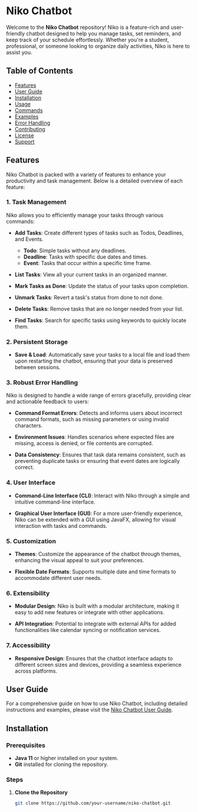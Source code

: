 # Niko Chatbot

Welcome to the **Niko Chatbot** repository! Niko is a feature-rich and user-friendly chatbot designed to help you manage tasks, set reminders, and keep track of your schedule effortlessly. Whether you're a student, professional, or someone looking to organize daily activities, Niko is here to assist you.

## Table of Contents

- [Features](#features)
- [User Guide](#user-guide)
- [Installation](#installation)
- [Usage](#usage)
- [Commands](#commands)
- [Examples](#examples)
- [Error Handling](#error-handling)
- [Contributing](#contributing)
- [License](#license)
- [Support](#support)

## Features

Niko Chatbot is packed with a variety of features to enhance your productivity and task management. Below is a detailed overview of each feature:

### 1. **Task Management**

Niko allows you to efficiently manage your tasks through various commands:

- **Add Tasks**: Create different types of tasks such as Todos, Deadlines, and Events.
   - **Todo**: Simple tasks without any deadlines.
   - **Deadline**: Tasks with specific due dates and times.
   - **Event**: Tasks that occur within a specific time frame.

- **List Tasks**: View all your current tasks in an organized manner.

- **Mark Tasks as Done**: Update the status of your tasks upon completion.

- **Unmark Tasks**: Revert a task's status from done to not done.

- **Delete Tasks**: Remove tasks that are no longer needed from your list.

- **Find Tasks**: Search for specific tasks using keywords to quickly locate them.

### 2. **Persistent Storage**

- **Save & Load**: Automatically save your tasks to a local file and load them upon restarting the chatbot, ensuring that your data is preserved between sessions.

### 3. **Robust Error Handling**

Niko is designed to handle a wide range of errors gracefully, providing clear and actionable feedback to users:

- **Command Format Errors**: Detects and informs users about incorrect command formats, such as missing parameters or using invalid characters.

- **Environment Issues**: Handles scenarios where expected files are missing, access is denied, or file contents are corrupted.

- **Data Consistency**: Ensures that task data remains consistent, such as preventing duplicate tasks or ensuring that event dates are logically correct.

### 4. **User Interface**

- **Command-Line Interface (CLI)**: Interact with Niko through a simple and intuitive command-line interface.

- **Graphical User Interface (GUI)**: For a more user-friendly experience, Niko can be extended with a GUI using JavaFX, allowing for visual interaction with tasks and commands.

### 5. **Customization**

- **Themes**: Customize the appearance of the chatbot through themes, enhancing the visual appeal to suit your preferences.

- **Flexible Date Formats**: Supports multiple date and time formats to accommodate different user needs.

### 6. **Extensibility**

- **Modular Design**: Niko is built with a modular architecture, making it easy to add new features or integrate with other applications.

- **API Integration**: Potential to integrate with external APIs for added functionalities like calendar syncing or notification services.

### 7. **Accessibility**

- **Responsive Design**: Ensures that the chatbot interface adapts to different screen sizes and devices, providing a seamless experience across platforms.

## User Guide

For a comprehensive guide on how to use Niko Chatbot, including detailed instructions and examples, please visit the [Niko Chatbot User Guide](https://publicmain.github.io/ip/).



## Installation

### Prerequisites

- **Java 11** or higher installed on your system.
- **Git** installed for cloning the repository.

### Steps

1. **Clone the Repository**

   ```bash
   git clone https://github.com/your-username/niko-chatbot.git

